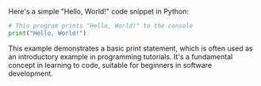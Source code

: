 Here's a simple "Hello, World!" code snippet in Python:

```python
# This program prints "Hello, World!" to the console
print("Hello, World!")
```

This example demonstrates a basic print statement, which is often used as an introductory example in programming tutorials. It's a fundamental concept in learning to code, suitable for beginners in software development.